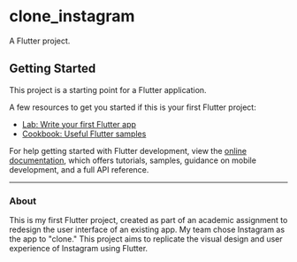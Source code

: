 # clone_instagram

A Flutter project.

## Getting Started

This project is a starting point for a Flutter application.

A few resources to get you started if this is your first Flutter project:

- [Lab: Write your first Flutter app](https://docs.flutter.dev/get-started/codelab)
- [Cookbook: Useful Flutter samples](https://docs.flutter.dev/cookbook)

For help getting started with Flutter development, view the
[online documentation](https://docs.flutter.dev/), which offers tutorials,
samples, guidance on mobile development, and a full API reference.

---

### About

This is my first Flutter project, created as part of an academic assignment to redesign the user interface of an existing app. My team chose Instagram as the app to "clone." This project aims to replicate the visual design and user experience of Instagram using Flutter.
